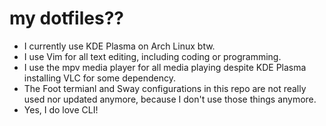 # my dotfiles??
* I currently use KDE Plasma on Arch Linux btw.
* I use Vim for all text editing, including coding or programming.
* I use the mpv media player for all media playing despite KDE Plasma installing VLC for some dependency.
* The Foot termianl and Sway configurations in this repo are not really used nor updated anymore, because I don't use those things anymore.
* Yes, I do love CLI!
